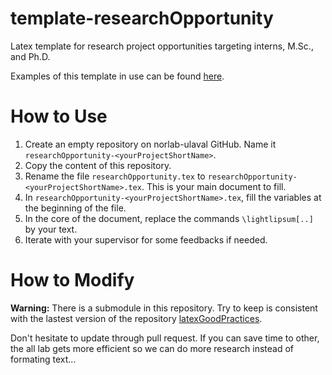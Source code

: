 # template-researchOpportunity
Latex template for research project opportunities targeting interns, M.Sc., and Ph.D.

Examples of this template in use can be found [here](https://github.com/norlab-ulaval?utf8=%E2%9C%93&q=in%3Aname%20researchOpportunity%20NOT%20template-researchOpportunity&type=&language=tex).

# How to Use
1. Create an empty repository on norlab-ulaval GitHub. Name it `researchOpportunity-<yourProjectShortName>`.
1. Copy the content of this repository.
1. Rename the file `researchOpportunity.tex` to `researchOpportunity-<yourProjectShortName>.tex`. This is your main document to fill.
1. In `researchOpportunity-<yourProjectShortName>.tex`, fill the variables at the beginning of the file.
1. In the core of the document, replace the commands `\lightlipsum[..]` by your text.
1. Iterate with your supervisor for some feedbacks if needed.

# How to Modify
__Warning:__ There is a submodule in this repository. 
Try to keep is consistent with the lastest version of the repository [latexGoodPractices](https://github.com/norlab-ulaval/latexGoodPractices).

Don't hesitate to update through pull request.
If you can save time to other, the all lab gets more efficient so we can do more research instead of formating text...
